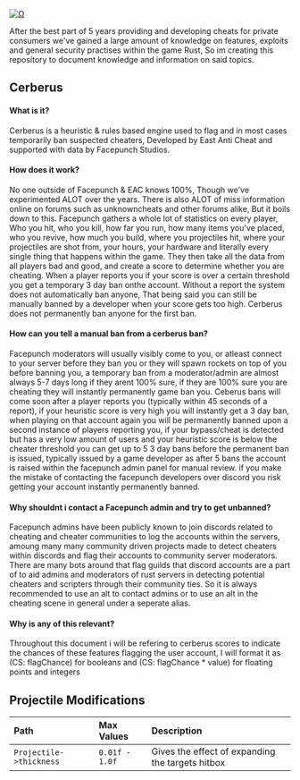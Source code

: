 <a href="Ω"><img src="http://readme-typing-svg.herokuapp.com?font=VT323&size=90&duration=2000&pause=1000&color=F70000&center=true&random=false&width=1100&height=140&lines=%E2%98%A6+Rust+Information+%E2%98%A6;%E2%98%A6+By+Smoke+%E2%98%A6" alt="Ω" /></a>

After the best part of 5 years providing and developing cheats for private consumers we've gained a large amount of knowledge on features, exploits and general security practises within the game Rust, So im creating this repository to document knowledge
and information on said topics.

## Cerberus

#### What is it?
Cerberus is a heuristic & rules based engine used to flag and in most cases temporarily ban suspected cheaters, Developed by East Anti Cheat and supported with data by Facepunch Studios.

#### How does it work?
No one outside of Facepunch & EAC knows 100%, Though we've experimented ALOT over the years. There is also ALOT of miss information online on forums such as unknowncheats and other forums alike, But it boils down to this. Facepunch gathers a whole lot of statistics on every player, Who you hit, who you kill, how far you run, how many items you've placed, who you revive, how much you build, where you projectiles hit, where your projectiles are shot from, your hours, your hardware and literally every single thing that happens within the game. They then take all the data from all players bad and good, and create a score to determine whether you are cheating. When a player reports you if your score is over a certain threshold you get a temporary 3 day ban onthe account. Without a report the system does not automatically ban anyone, That being said you can still be manually banned by a developer when your score gets too high. Cerberus does not permanently ban anyone for the first ban.

#### How can you tell a manual ban from a cerberus ban?
Facepunch moderators will usually visibly come to you, or atleast connect to your server before they ban you or they will spawn rockets on top of you before banning you, a temporary ban from a moderator/admin are almost always 5-7 days long if they arent 100% sure, if they are 100% sure you are cheating they will instantly permanently game ban you. Ceberus bans will come soon after a player reports you (typically within 45 seconds of a report), if your heuristic score is very high you will instantly get a 3 day ban, when playing on that account again you will be permanently banned upon a second instance of players reporting you, if your bypass/cheat is detected but has a very low amount of users and your heuristic score is below the cheater threshold you can get up to 5 3 day bans before the permanent ban is issued, typically issued by a game developer as after 5 bans the account is raised within the facepunch admin panel for manual review. if you make the mistake of contacting the facepunch developers over discord you risk getting your account instantly permanently banned.

#### Why shouldnt i contact a Facepunch admin and try to get unbanned?
Facepunch admins have been publicly known to join discords related to cheating and cheater communities to log the accounts within the servers, amoung many many community driven projects made to detect cheaters within discords and flag their accounts to community server moderators. There are many bots around that flag guilds that discord accounts are a part of to aid admins and moderators of rust servers in detecting potential cheaters and scripters through their community ties. So it is always recommended to use an alt to contact admins or to use an alt in the cheating scene in general under a seperate alias.

#### Why is any of this relevant?
Throughout this document i will be refering to cerberus scores to indicate the chances of these features flagging the user account, I will format it as (CS: flagChance) for booleans and (CS: flagChance * value) for floating points and integers


## Projectile Modifications

| Path | Max Values     | Description                |
| :-------- | :------- | :------------------------- |
| `Projectile->thickness` | `0.01f - 1.0f` | Gives the effect of expanding the targets hitbox |
